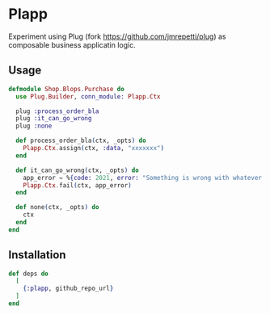 # Plapp

Experiment using Plug (fork https://github.com/jmrepetti/plug) as composable business applicatin logic. 


## Usage

```elixir
defmodule Shop.Blops.Purchase do
  use Plug.Builder, conn_module: Plapp.Ctx

  plug :process_order_bla
  plug :it_can_go_wrong
  plug :none

  def process_order_bla(ctx, _opts) do
    Plapp.Ctx.assign(ctx, :data, "xxxxxxx")
  end

  def it_can_go_wrong(ctx, _opts) do
    app_error = %{code: 2021, error: "Something is wrong with whatever you did"}
    Plapp.Ctx.fail(ctx, app_error)
  end

  def none(ctx, _opts) do
    ctx
  end
end
```


## Installation

```elixir
def deps do
  [
    {:plapp, github_repo_url}
  ]
end
```